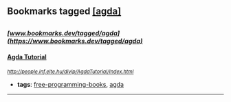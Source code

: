 ## Bookmarks tagged [[agda]](https://www.bookmarks.dev/search?q=[agda])

_<sup><sup>[www.bookmarks.dev/tagged/agda](https://www.bookmarks.dev/tagged/agda)</sup></sup>_
---
#### [Agda Tutorial](http://people.inf.elte.hu/divip/AgdaTutorial/Index.html)
_<sup>http://people.inf.elte.hu/divip/AgdaTutorial/Index.html</sup>_

* **tags**: [free-programming-books](../tagged/free-programming-books.md), [agda](../tagged/agda.md)
---
